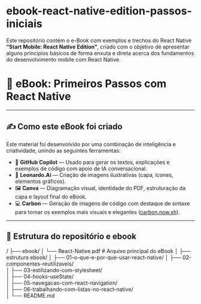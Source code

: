 # ebook-react-native-edition-passos-iniciais
Este repositório contém o e-Book com exemplos e trechos do React Native **“Start Mobile: React Native Edition”**, criado com o objetivo de apresentar alguns princípios básicos de forma enxuta e direta acerca dos fundamentos do desenvolvimento mobile com React Native.

# 📘 eBook: Primeiros Passos com React Native
---

## ✍️ Como este eBook foi criado

Este material foi desenvolvido por uma combinação de inteligência e criatividade, unindo as seguintes ferramentas:

- 🤖 **GitHub Copilot** — Usado para gerar os textos, explicações e exemplos de código com apoio de IA conversacional.
- 🎨 **Leonardo.Ai** — Criação de imagens ilustrativas (capa, ícones, elementos gráficos).
- 🖼️ **Canva** — Diagramação visual, identidade do PDF, estruturação da capa e layout final do eBook.
- 💻 **Carbon** — Geração de imagens de código com destaque de sintaxe para tornar os exemplos mais visuais e elegantes ([carbon.now.sh](https://carbon.now.sh)).

---

## 📂 Estrutura do repositório e ebook
/
├── ebook/
│   └── React-Native.pdf                     # Arquivo principal do eBook
│
├── estrutura ebook/
│   ├── 01-o-que-e-por-que-usar-react-native/
│   ├── 02-componentes-reutilizaveis/            
│   ├── 03-estilizando-com-stylesheet/           
│   ├── 04-hooks-useState/            
│   ├── 05-navegacao-com-react-navigation/       
│   ├── 06-trabalhando-com-listas-no-react-native/                    
│
└── README.md
